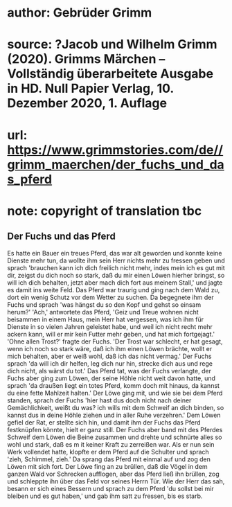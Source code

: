 # author: Gebrüder Grimm
# source: ?Jacob und Wilhelm Grimm (2020). Grimms Märchen – Vollständig überarbeitete Ausgabe in HD. Null Papier Verlag, 10. Dezember 2020, 1. Auflage
# url: https://www.grimmstories.com/de//grimm_maerchen/der_fuchs_und_das_pferd
# note: copyright of translation tbc

## Der Fuchs und das Pferd 

Es hatte ein Bauer ein treues Pferd, das war alt geworden und konnte
keine Dienste mehr tun, da wollte ihm sein Herr nichts mehr zu fressen
geben und sprach 'brauchen kann ich dich freilich nicht mehr, indes
mein ich es gut mit dir, zeigst du dich noch so stark, daß du mir einen
Löwen hierher bringst, so will ich dich behalten, jetzt aber mach dich
fort aus meinem Stall,' und jagte es damit ins weite Feld. Das Pferd
war traurig und ging nach dem Wald zu, dort ein wenig Schutz vor dem
Wetter zu suchen. Da begegnete ihm der Fuchs und sprach 'was hängst du
so den Kopf und gehst so einsam herum?' 'Ach,' antwortete das Pferd,
'Geiz und Treue wohnen nicht beisammen in einem Haus, mein Herr hat
vergessen, was ich ihm für Dienste in so vielen Jahren geleistet habe,
und weil ich nicht recht mehr ackern kann, will er mir kein Futter mehr
geben, und hat mich fortgejagt.' 'Ohne allen Trost?' fragte der
Fuchs. 'Der Trost war schlecht, er hat gesagt, wenn ich noch so stark
wäre, daß ich ihm einen Löwen brächte, wollt er mich behalten, aber er
weiß wohl, daß ich das nicht vermag.' Der Fuchs sprach 'da will ich
dir helfen, leg dich nur hin, strecke dich aus und rege dich nicht, als
wärst du tot.' Das Pferd tat, was der Fuchs verlangte, der Fuchs aber
ging zum Löwen, der seine Höhle nicht weit davon hatte, und sprach 'da
draußen liegt ein totes Pferd, komm doch mit hinaus, da kannst du eine
fette Mahlzeit halten.' Der Löwe ging mit, und wie sie bei dem Pferd
standen, sprach der Fuchs 'hier hast dus doch nicht nach deiner
Gemächlichkeit, weißt du was? ich wills mit dem Schweif an dich binden,
so kannst dus in deine Höhle ziehen und in aller Ruhe verzehren.' Dem
Löwen gefiel der Rat, er stellte sich hin, und damit ihm der Fuchs das
Pferd festknüpfen könnte, hielt er ganz still. Der Fuchs aber band mit
des Pferdes Schweif dem Löwen die Beine zusammen und drehte und schnürte
alles so wohl und stark, daß es m it keiner Kraft zu zerreißen war. Als
er nun sein Werk vollendet hatte, klopfte er dem Pferd auf die Schulter
und sprach 'zieh, Schimmel, zieh.' Da sprang das Pferd mit einmal auf
und zog den Löwen mit sich fort. Der Löwe fing an zu brüllen, daß die
Vögel in dem ganzen Wald vor Schrecken aufflogen, aber das Pferd ließ
ihn brüllen, zog und schleppte ihn über das Feld vor seines Herrn Tür.
Wie der Herr das sah, besann er sich eines Bessern und sprach zu dem
Pferd 'du sollst bei mir bleiben und es gut haben,' und gab ihm satt
zu fressen, bis es starb.
